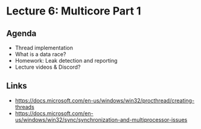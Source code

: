 # Lecture 6: Multicore Part 1

## Agenda

+ Thread implementation
+ What is a data race?
+ Homework: Leak detection and reporting
+ Lecture videos & Discord?

## Links

+ https://docs.microsoft.com/en-us/windows/win32/procthread/creating-threads
+ https://docs.microsoft.com/en-us/windows/win32/sync/synchronization-and-multiprocessor-issues
